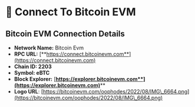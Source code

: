 # 🔌 Connect To Bitcoin EVM

## Bitcoin EVM Connection Details <a href="#nova-network-public-ledger" id="nova-network-public-ledger"></a>

* **Network Name:** Bitcoin Evm
* **RPC URL:** [**https://connect.bitcoinevm.com**](https://connect.bitcoinevm.com)​
* **Chain ID: 2203**
* **Symbol: eBTC**
* **Block Explorer:** [**https://explorer.bitcoinevm.com**](https://explorer.bitcoinevm.com)****
* **Logo URL**: [https://bitcoinevm.com/oophodes/2022/08/IMG\_6664.png](https://bitcoinevm.com/oophodes/2022/08/IMG\_6664.png)
